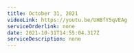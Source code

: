 ```yaml
---
title: October 31, 2021
videoLink: https://youtu.be/UHBfY5qVEAg
serviceOrderlink: none
date: 2021-10-31T14:55:04.317Z
serviceDescription: none
---
```

